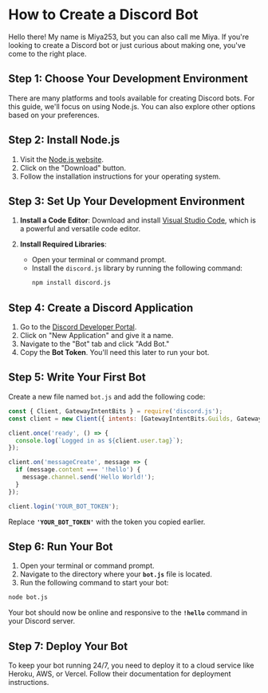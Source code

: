 # How to Create a Discord Bot

Hello there! My name is Miya253, but you can also call me Miya. If you're looking to create a Discord bot or just curious about making one, you've come to the right place.

## Step 1: Choose Your Development Environment

There are many platforms and tools available for creating Discord bots. For this guide, we'll focus on using Node.js. You can also explore other options based on your preferences.

## Step 2: Install Node.js

1. Visit the [Node.js website](https://nodejs.org/).
2. Click on the "Download" button.
3. Follow the installation instructions for your operating system.

## Step 3: Set Up Your Development Environment

1. **Install a Code Editor**: Download and install [Visual Studio Code](https://code.visualstudio.com/), which is a powerful and versatile code editor.

2. **Install Required Libraries**:
   - Open your terminal or command prompt.
   - Install the `discord.js` library by running the following command:
     ```bash
     npm install discord.js
     ```

## Step 4: Create a Discord Application

1. Go to the [Discord Developer Portal](https://discord.com/developers/applications).
2. Click on "New Application" and give it a name.
3. Navigate to the "Bot" tab and click "Add Bot."
4. Copy the **Bot Token**. You'll need this later to run your bot.

## Step 5: Write Your First Bot

Create a new file named `bot.js` and add the following code:

```javascript
const { Client, GatewayIntentBits } = require('discord.js');
const client = new Client({ intents: [GatewayIntentBits.Guilds, GatewayIntentBits.GuildMessages, GatewayIntentBits.MessageContent] });

client.once('ready', () => {
  console.log(`Logged in as ${client.user.tag}`);
});

client.on('messageCreate', message => {
  if (message.content === '!hello') {
    message.channel.send('Hello World!');
  }
});

client.login('YOUR_BOT_TOKEN');
```

Replace **`'YOUR_BOT_TOKEN'`** with the token you copied earlier.

## Step 6: Run Your Bot
1. Open your terminal or command prompt.
2. Navigate to the directory where your **`bot.js`** file is located.
3. Run the following command to start your bot:
```bash
node bot.js
```
Your bot should now be online and responsive to the **`!hello`** command in your Discord server.

## Step 7: Deploy Your Bot
To keep your bot running 24/7, you need to deploy it to a cloud service like Heroku, AWS, or Vercel. Follow their documentation for deployment instructions.
